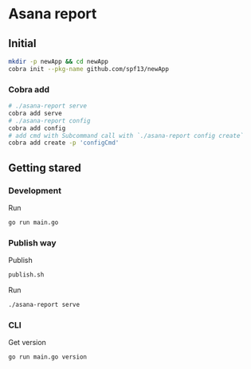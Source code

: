 # Asana report

## Initial

```sh
mkdir -p newApp && cd newApp
cobra init --pkg-name github.com/spf13/newApp
```

### Cobra add

```sh
# ./asana-report serve
cobra add serve
# ./asana-report config
cobra add config
# add cmd with Subcommand call with `./asana-report config create`
cobra add create -p 'configCmd'
```

## Getting stared

### Development

Run

```sh
go run main.go
```

### Publish way

Publish

```sh
publish.sh
```

Run

```sh
./asana-report serve
```

### CLI

Get version

```sh
go run main.go version
```

